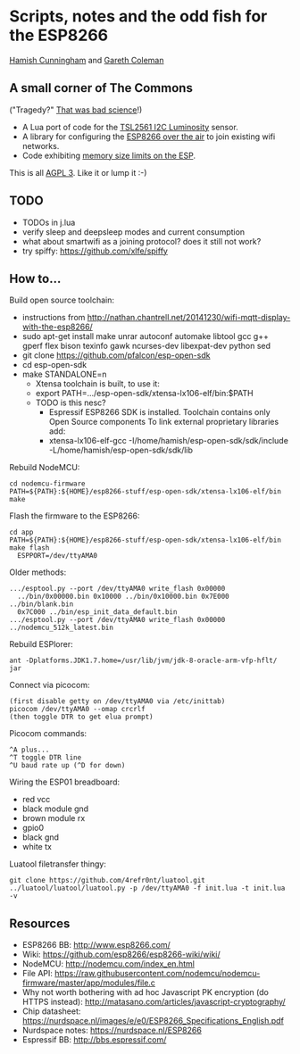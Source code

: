 Scripts, notes and the odd fish for the ESP8266
===

[Hamish Cunningham](https://hamish.gate.ac.uk/) and [Gareth Coleman](http://l0l.org.uk/)

## A small corner of The Commons

("Tragedy?" [That was bad
science](http://climateandcapitalism.com/2008/08/25/debunking-the-tragedy-of-the-commons/)!)

- A Lua port of code for the [TSL2561 I2C Luminosity](lux/) sensor.
- A library for configuring the [ESP8266 over the air](joinme/) to join
  existing wifi networks.
- Code exhibiting [memory size limits on the ESP](code-size-bug).

This is all [AGPL 3](LICENSE). Like it or lump it :-)

## TODO

- TODOs in j.lua
- verify sleep and deepsleep modes and current consumption
- what about smartwifi as a joining protocol? does it still not work?
- try spiffy: https://github.com/xlfe/spiffy

## How to...

Build open source toolchain:

- instructions from
  http://nathan.chantrell.net/20141230/wifi-mqtt-display-with-the-esp8266/
- sudo apt-get install make unrar autoconf automake libtool gcc g++ gperf flex
  bison texinfo gawk ncurses-dev libexpat-dev python sed
- git clone https://github.com/pfalcon/esp-open-sdk
- cd esp-open-sdk
- make STANDALONE=n
  - Xtensa toolchain is built, to use it:
  - export PATH=.../esp-open-sdk/xtensa-lx106-elf/bin:$PATH
  - TODO is this nesc?
    - Espressif ESP8266 SDK is installed. Toolchain contains only Open Source
      components To link external proprietary libraries add:
    - xtensa-lx106-elf-gcc -I/home/hamish/esp-open-sdk/sdk/include
      -L/home/hamish/esp-open-sdk/sdk/lib

Rebuild NodeMCU:

    cd nodemcu-firmware
    PATH=${PATH}:${HOME}/esp8266-stuff/esp-open-sdk/xtensa-lx106-elf/bin make

Flash the firmware to the ESP8266:

    cd app
    PATH=${PATH}:${HOME}/esp8266-stuff/esp-open-sdk/xtensa-lx106-elf/bin make flash
      ESPPORT=/dev/ttyAMA0
 
Older methods:

    .../esptool.py --port /dev/ttyAMA0 write_flash 0x00000
      ../bin/0x00000.bin 0x10000 ../bin/0x10000.bin 0x7E000 ../bin/blank.bin
      0x7C000 ../bin/esp_init_data_default.bin
    .../esptool.py --port /dev/ttyAMA0 write_flash 0x00000 ../nodemcu_512k_latest.bin

Rebuild ESPlorer:

    ant -Dplatforms.JDK1.7.home=/usr/lib/jvm/jdk-8-oracle-arm-vfp-hflt/ jar

Connect via picocom:

    (first disable getty on /dev/ttyAMA0 via /etc/inittab)
    picocom /dev/ttyAMA0 --omap crcrlf
    (then toggle DTR to get elua prompt)

Picocom commands:

    ^A plus...
    ^T toggle DTR line
    ^U baud rate up (^D for down)

Wiring the ESP01 breadboard:

- red vcc
- black module gnd
- brown module rx
- gpio0
- black gnd
- white tx

Luatool filetransfer thingy:

    git clone https://github.com/4refr0nt/luatool.git
    ../luatool/luatool/luatool.py -p /dev/ttyAMA0 -f init.lua -t init.lua -v

## Resources

- ESP8266 BB: http://www.esp8266.com/
- Wiki: https://github.com/esp8266/esp8266-wiki/wiki/
- NodeMCU: http://nodemcu.com/index_en.html
- File API:
  https://raw.githubusercontent.com/nodemcu/nodemcu-firmware/master/app/modules/file.c
- Why not worth bothering with ad hoc Javascript PK encryption (do HTTPS
  instead): http://matasano.com/articles/javascript-cryptography/
- Chip datasheet:
  https://nurdspace.nl/images/e/e0/ESP8266_Specifications_English.pdf
- Nurdspace notes: https://nurdspace.nl/ESP8266
- Espressif BB: http://bbs.espressif.com/
